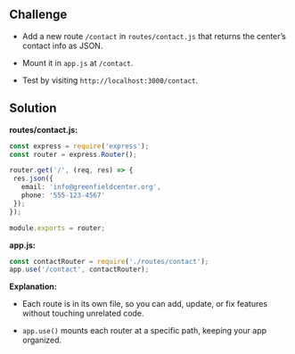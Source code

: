 ﻿## Challenge



-   Add a new route  `/contact`  in  `routes/contact.js`  that returns the center’s contact info as JSON.
    
-   Mount it in  `app.js`  at  `/contact`.
    
-   Test by visiting  `http://localhost:3000/contact`.
    

##  Solution

**routes/contact.js:**

 ```typescript
 const express = require('express');
const router = express.Router();

router.get('/', (req, res) => {
  res.json({
    email: 'info@greenfieldcenter.org',
    phone: '555-123-4567'
  });
});

module.exports = router;

  ```

**app.js:**

 ```typescript
 const contactRouter = require('./routes/contact');
app.use('/contact', contactRouter);

  ```
  
**Explanation:**

-   Each route is in its own file, so you can add, update, or fix features without touching unrelated code.
    
-   `app.use()`  mounts each router at a specific path, keeping your app organized.


